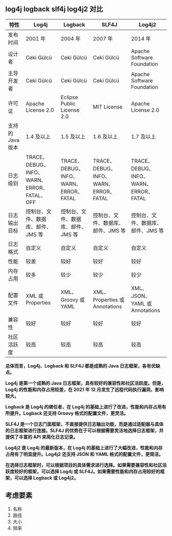 ## log4j logback slf4j log4j2 对比
| 特性 | Log4j | Logback | SLF4J | Log4j2 |
|---|---|---|---|---|
| 发布时间 | 2001 年 | 2004 年 | 2007 年 | 2014 年 |
| 设计者 | Ceki Gülcü | Ceki Gülcü | Ceki Gülcü | Apache Software Foundation |
| 主导开发者 | Ceki Gülcü | Ceki Gülcü | Ceki Gülcü | Apache Software Foundation |
| 许可证 | Apache License 2.0 | Eclipse Public License 2.0 | MIT License | Apache License 2.0 |
| 支持的 Java 版本 | 1.4 及以上 | 1.5 及以上 | 1.6 及以上 | 1.7 及以上 |
| 日志级别 | TRACE、DEBUG、INFO、WARN、ERROR、FATAL、OFF | TRACE、DEBUG、INFO、WARN、ERROR、FATAL | TRACE、DEBUG、INFO、WARN、ERROR、FATAL | TRACE、DEBUG、INFO、WARN、ERROR、FATAL |
| 日志输出目标 | 控制台、文件、数据库、邮件、JMS 等 | 控制台、文件、数据库、邮件、JMS 等 | 控制台、文件、数据库、邮件、JMS 等 | 控制台、文件、数据库、邮件、JMS 等 |
| 日志格式 | 自定义 | 自定义 | 自定义 | 自定义 |
| 性能 | 较差 | 较好 | 较好 | 较好 |
| 内存占用 | 较多 | 较少 | 较少 | 较少 |
| 配置文件 | XML 或 Properties | XML、Groovy 或 YAML | XML、Properties 或 Annotations | XML、JSON、YAML 或 Annotations |
| 兼容性 | 较好 | 较好 | 较好 | 较好 |
| 社区活跃度 | 较高 | 较高 | 较高 | 较高 |

**总体而言，Log4j、Logback 和 SLF4J 都是成熟的 Java 日志框架，各有优缺点。**

**Log4j 是第一个成熟的 Java 日志框架，具有较好的兼容性和社区活跃度。但是，Log4j 的性能和内存占用较差，在 2021 年 12 月发生了远程代码执行漏洞，影响较大。**

**Logback 是 Log4j 的继任者，在 Log4j 的基础上进行了改进，性能和内存占用有所提升。Logback 还支持 Groovy 格式的配置文件，更灵活。**

**SLF4J 是一个日志门面框架，不直接提供日志输出功能，而是通过适配器与具体的日志框架进行连接。SLF4J 的优势在于可以根据需要灵活地选择日志框架，并提供了丰富的 API 来简化日志记录。**

**Log4j2 是 Log4j 的最新版本，在 Log4j 的基础上进行了大幅改进，性能和内存占用有了明显提升。Log4j2 还支持 JSON 和 YAML 格式的配置文件，更简洁。**

**在选择日志框架时，可以根据项目的具体需求进行选择。如果需要兼容性和社区活跃度较好的框架，可以选择 Log4j 或 SLF4J。如果需要性能和内存占用较好的框架，可以选择 Logback 或 Log4j2。**

## 考虑要素
1. 名称
2. 路径
3. 大小
4. 频率